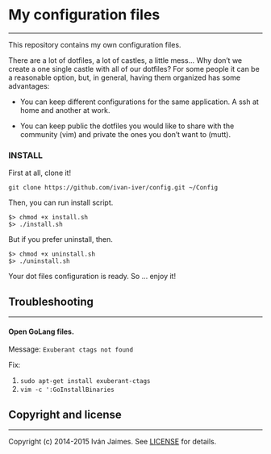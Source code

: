 # My configuration files

***

This repository contains my own configuration files.

There are a lot of dotfiles, a lot of castles, a little mess… Why don’t we create a one single castle with all of our dotfiles? For some people it can be a reasonable option, but, in general, having them organized has some advantages:

* You can keep different configurations for the same application. A ssh at home and another at work.

* You can keep public the dotfiles you would like to share with the community (vim) and private the ones you don’t want to (mutt).

### INSTALL

First at all, clone it!

```
git clone https://github.com/ivan-iver/config.git ~/Config
```

Then, you can run install script.

```
$> chmod +x install.sh
$> ./install.sh
```

But if you prefer uninstall, then.

```
$> chmod +x uninstall.sh
$> ./uninstall.sh
```

Your dot files configuration is ready. So ... enjoy it!

## Troubleshooting

***

#### Open GoLang files.

Message: ``Exuberant ctags not found ``

Fix:

1.  ``` sudo apt-get install exuberant-ctags ```
2.  ``` vim -c ':GoInstallBinaries ```

## Copyright and license

***

Copyright (c) 2014-2015 Iván Jaimes. See [LICENSE](LICENSE) for details.


